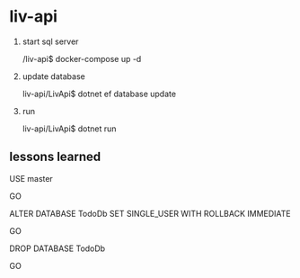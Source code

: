 # liv-api


1. start sql server
   
    /liv-api$ docker-compose up -d
2. update database

   liv-api/LivApi$ dotnet ef database update
3. run

   liv-api/LivApi$ dotnet run



## lessons learned
USE master

GO

ALTER DATABASE TodoDb SET SINGLE_USER WITH ROLLBACK IMMEDIATE

GO

DROP DATABASE TodoDb

GO
